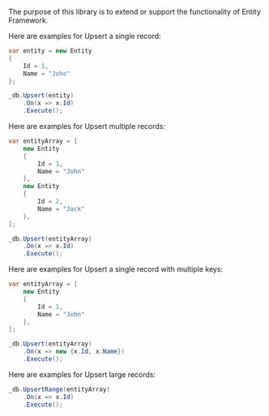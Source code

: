 The purpose of this library is to extend or support the functionality of Entity Framework.


Here are examples for Upsert a single record:
```csharp
var entity = new Entity
{
    Id = 1,
    Name = "Joho"
};

_db.Upsert(entity)
    .On(x => x.Id)
    .Execute();
```

Here are examples for Upsert multiple records:
```csharp
var entityArray = [
    new Entity
    {
        Id = 1,
        Name = "John"
    },
    new Entity
    {
        Id = 2,
        Name = "Jack"
    },
];

_db.Upsert(entityArray)
    .On(x => x.Id)
    .Execute();
```

Here are examples for Upsert a single record with multiple keys:
```csharp
var entityArray = [
    new Entity
    {
        Id = 1,
        Name = "John"
    },
];

_db.Upsert(entityArray)
    .On(x => new {x.Id, x.Name})
    .Execute();
```

Here are examples for Upsert large records:
```csharp
_db.UpsertRange(entityArray)
    .On(x => x.Id)
    .Execute();
```

